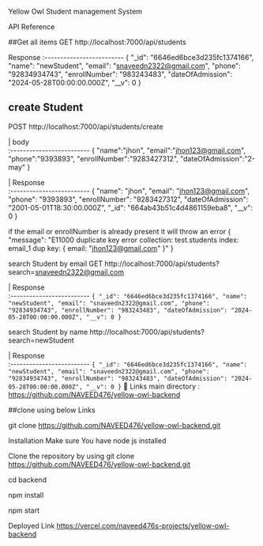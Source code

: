 Yellow Owl
Student management System

API Reference

##Get all items
  GET http://localhost:7000/api/students

  
Response
 :------------------------- 
{
    "_id": "6646ed6bce3d235fc1374166",
    "name": "newStudent",
    "email": "snaveedn2322@gmail.com",
    "phone": "92834934743",
    "enrollNumber": "983243483",
    "dateOfAdmission": "2024-05-28T00:00:00.000Z",
    "__v": 0
}


## create Student
  POST http://localhost:7000/api/students/create

   
 | body               
 :------------------------- 
  {
    "name":"jhon",
    "email":"jhon123@gmail.com",
    "phone":"9393893",
    "enrollNumber":"9283427312",
    "dateOfAdmission":"2-may"
}


 | Response              
 :------------------------- 
  {
    "name": "jhon",
    "email": "jhon123@gmail.com",
    "phone": "9393893",
    "enrollNumber": "9283427312",
    "dateOfAdmission": "2001-05-01T18:30:00.000Z",
    "_id": "664ab43b51c4d4861159eba8",
    "__v": 0
}

if the email or enrollNumber is already present it will throw an error 
{
    "message": "E11000 duplicate key error collection: test.students index: email_1 dup key: { email: \"jhon123@gmail.com\" }"
}

search Student by email
  GET http://localhost:7000/api/students?search=snaveedn2322@gmail.com


 | Response              
 :------------------------- 
   `{
        "_id": "6646ed6bce3d235fc1374166",
        "name": "newStudent",
        "email": "snaveedn2322@gmail.com",
        "phone": "92834934743",
        "enrollNumber": "983243483",
        "dateOfAdmission": "2024-05-28T00:00:00.000Z",
        "__v": 0
    }`

search Student by name
http://localhost:7000/api/students?search=newStudent

 | Response              
 :------------------------- 
   `{
        "_id": "6646ed6bce3d235fc1374166",
        "name": "newStudent",
        "email": "snaveedn2322@gmail.com",
        "phone": "92834934743",
        "enrollNumber": "983243483",
        "dateOfAdmission": "2024-05-28T00:00:00.000Z",
        "__v": 0
    }`
🔗 Links
main directory : https://github.com/NAVEED476/yellow-owl-backend

##clone using below Links

git clone https://github.com/NAVEED476/yellow-owl-backend.git

Installation
Make sure You have node js installed

Clone the repository by using git clone https://github.com/NAVEED476/yellow-owl-backend.git

cd backend

npm install

npm start

Deployed Link
https://vercel.com/naveed476s-projects/yellow-owl-backend
